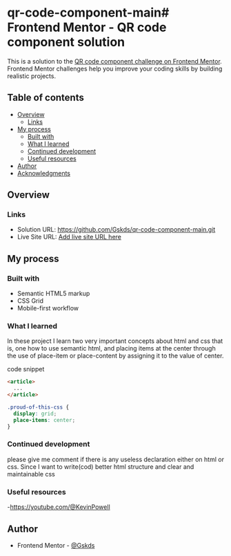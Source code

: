 # qr-code-component-main# Frontend Mentor - QR code component solution

This is a solution to the [QR code component challenge on Frontend Mentor](https://www.frontendmentor.io/challenges/qr-code-component-iux_sIO_H). Frontend Mentor challenges help you improve your coding skills by building realistic projects. 

## Table of contents

- [Overview](#overview)
  - [Links](#links)
- [My process](#my-process)
  - [Built with](#built-with)
  - [What I learned](#what-i-learned)
  - [Continued development](#continued-development)
  - [Useful resources](#useful-resources)
- [Author](#author)
- [Acknowledgments](#acknowledgments)

## Overview

### Links

- Solution URL:  https://github.com/Gskds/qr-code-component-main.git
- Live Site URL: [Add live site URL here](https://your-live-site-url.com)

## My process

### Built with

- Semantic HTML5 markup
- CSS Grid
- Mobile-first workflow

### What I learned

In these project I learn two very important concepts about html and css that is, one how to use semantic html, and placing items at the center through the use of place-item or place-content by assigning it to the value of center.

code snippet

```html
<article>
  ...
</article>
```
```css
.proud-of-this-css {
  display: grid;
  place-items: center;
}
```

### Continued development

please give me comment if there is any useless declaration either on html or css. Since I want to write(cod) better html structure and clear and maintainable css

### Useful resources

-https://youtube.com/@KevinPowell

## Author

- Frontend Mentor - [@Gskds](https://www.frontendmentor.io/profile/John)
